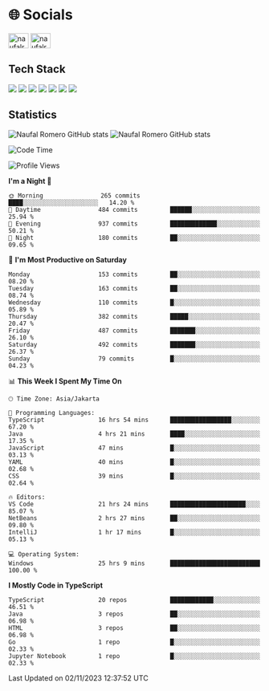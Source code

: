 <h1 align="">🌐 Socials</h1>
<p align="left">
<a href="https://linkedin.com/in/naufal-romero-putra-pratama-9ab816177/" target="blank"><img align="center" src="https://raw.githubusercontent.com/rahuldkjain/github-profile-readme-generator/master/src/images/icons/Social/linked-in-alt.svg" alt="naufalromero" height="30" width="40" /></a>
<a href="https://instagram.com/naufalromero" target="blank"><img align="center" src="https://raw.githubusercontent.com/rahuldkjain/github-profile-readme-generator/master/src/images/icons/Social/instagram.svg" alt="naufalromero" height="30" width="40" /></a>
</p>


<h2 align="">Tech Stack</h2>
<div align="">
  <img src="https://img.shields.io/badge/next.js-000000?style=for-the-badge&logo=nextdotjs&logoColor=white"/>
 <img src="https://img.shields.io/badge/typescript-%23007ACC.svg?style=for-the-badge&logo=typescript&logoColor=white"/>
 <img src="https://img.shields.io/badge/react-%2320232a.svg?style=for-the-badge&logo=react&logoColor=%2361DAFB"/>
 <img src="https://img.shields.io/badge/tailwindcss-%2338B2AC.svg?style=for-the-badge&logo=tailwind-css&logoColor=white"/>
 <img src="https://img.shields.io/badge/Prisma-3982CE?style=for-the-badge&logo=Prisma&logoColor=white"/>
 <img src="https://img.shields.io/badge/javascript-%23323330.svg?style=for-the-badge&logo=javascript&logoColor=%23F7DF1E"/>
 <img src="https://img.shields.io/badge/java-%23ED8B00.svg?style=for-the-badge&logo=openjdk&logoColor=white"/>
</div>


<h2 align="">Statistics</h2>
<div align="">
<img src="https://github-readme-stats-xi-nine-74.vercel.app/api?username=romves&show_icons=true&theme=tokyonight&include_all_commits=true&count_private=true" alt="Naufal Romero GitHub stats"/>
<img src="https://github-readme-stats-xi-nine-74.vercel.app/api/top-langs/?username=romves&theme=tokyonight&hide_border=false&include_all_commits=true&count_private=true&layout=compact" alt="Naufal Romero GitHub stats"/>
</div>

<!--START_SECTION:waka-->
![Code Time](http://img.shields.io/badge/Code%20Time-459%20hrs%2019%20mins-blue)

![Profile Views](http://img.shields.io/badge/Profile%20Views-14-blue)

**I'm a Night 🦉** 

```text
🌞 Morning                265 commits         ████░░░░░░░░░░░░░░░░░░░░░   14.20 % 
🌆 Daytime                484 commits         ██████░░░░░░░░░░░░░░░░░░░   25.94 % 
🌃 Evening                937 commits         █████████████░░░░░░░░░░░░   50.21 % 
🌙 Night                  180 commits         ██░░░░░░░░░░░░░░░░░░░░░░░   09.65 % 
```
📅 **I'm Most Productive on Saturday** 

```text
Monday                   153 commits         ██░░░░░░░░░░░░░░░░░░░░░░░   08.20 % 
Tuesday                  163 commits         ██░░░░░░░░░░░░░░░░░░░░░░░   08.74 % 
Wednesday                110 commits         █░░░░░░░░░░░░░░░░░░░░░░░░   05.89 % 
Thursday                 382 commits         █████░░░░░░░░░░░░░░░░░░░░   20.47 % 
Friday                   487 commits         ███████░░░░░░░░░░░░░░░░░░   26.10 % 
Saturday                 492 commits         ███████░░░░░░░░░░░░░░░░░░   26.37 % 
Sunday                   79 commits          █░░░░░░░░░░░░░░░░░░░░░░░░   04.23 % 
```


📊 **This Week I Spent My Time On** 

```text
🕑︎ Time Zone: Asia/Jakarta

💬 Programming Languages: 
TypeScript               16 hrs 54 mins      █████████████████░░░░░░░░   67.20 % 
Java                     4 hrs 21 mins       ████░░░░░░░░░░░░░░░░░░░░░   17.35 % 
JavaScript               47 mins             █░░░░░░░░░░░░░░░░░░░░░░░░   03.13 % 
YAML                     40 mins             █░░░░░░░░░░░░░░░░░░░░░░░░   02.68 % 
CSS                      39 mins             █░░░░░░░░░░░░░░░░░░░░░░░░   02.64 % 

🔥 Editors: 
VS Code                  21 hrs 24 mins      █████████████████████░░░░   85.07 % 
NetBeans                 2 hrs 27 mins       ██░░░░░░░░░░░░░░░░░░░░░░░   09.80 % 
IntelliJ                 1 hr 17 mins        █░░░░░░░░░░░░░░░░░░░░░░░░   05.13 % 

💻 Operating System: 
Windows                  25 hrs 9 mins       █████████████████████████   100.00 % 
```

**I Mostly Code in TypeScript** 

```text
TypeScript               20 repos            ████████████░░░░░░░░░░░░░   46.51 % 
Java                     3 repos             ██░░░░░░░░░░░░░░░░░░░░░░░   06.98 % 
HTML                     3 repos             ██░░░░░░░░░░░░░░░░░░░░░░░   06.98 % 
Go                       1 repo              █░░░░░░░░░░░░░░░░░░░░░░░░   02.33 % 
Jupyter Notebook         1 repo              █░░░░░░░░░░░░░░░░░░░░░░░░   02.33 % 
```




 Last Updated on 02/11/2023 12:37:52 UTC
<!--END_SECTION:waka-->
